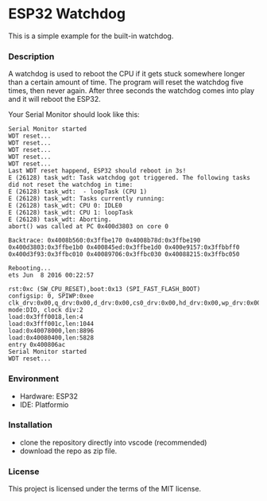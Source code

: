 # ESP32 Watchdog
This is a simple example for the built-in watchdog.

### Description
A watchdog is used to reboot the CPU if it gets stuck somewhere longer than a certain amount of time.
The program will reset the watchdog five times, then never again. After three seconds the watchdog
comes into play and it will reboot the ESP32.

Your Serial Monitor should look like this:
```
Serial Monitor started
WDT reset...
WDT reset...
WDT reset...
WDT reset...
WDT reset...
Last WDT reset happend, ESP32 should reboot in 3s!
E (26128) task_wdt: Task watchdog got triggered. The following tasks did not reset the watchdog in time:
E (26128) task_wdt:  - loopTask (CPU 1)
E (26128) task_wdt: Tasks currently running:
E (26128) task_wdt: CPU 0: IDLE0
E (26128) task_wdt: CPU 1: loopTask
E (26128) task_wdt: Aborting.
abort() was called at PC 0x400d3803 on core 0

Backtrace: 0x4008b560:0x3ffbe170 0x4008b78d:0x3ffbe190 0x400d3803:0x3ffbe1b0 0x400845ed:0x3ffbe1d0 0x400e9157:0x3ffbbff0 0x400d3f93:0x3ffbc010 0x40089706:0x3ffbc030 0x40088215:0x3ffbc050

Rebooting...
ets Jun  8 2016 00:22:57

rst:0xc (SW_CPU_RESET),boot:0x13 (SPI_FAST_FLASH_BOOT)
configsip: 0, SPIWP:0xee
clk_drv:0x00,q_drv:0x00,d_drv:0x00,cs0_drv:0x00,hd_drv:0x00,wp_drv:0x00
mode:DIO, clock div:2
load:0x3fff0018,len:4
load:0x3fff001c,len:1044
load:0x40078000,len:8896
load:0x40080400,len:5828
entry 0x400806ac
Serial Monitor started
WDT reset...
```
### Environment
- Hardware: ESP32
- IDE: Platformio

### Installation
- clone the repository directly into vscode (recommended)
- download the repo as zip file.

### License
This project is licensed under the terms of the MIT license.
